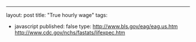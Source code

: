 ---
layout: post
title: "True hourly wage"
tags:
- javascript
published: false
type:
http://www.bls.gov/eag/eag.us.htm
http://www.cdc.gov/nchs/fastats/lifexpec.htm
